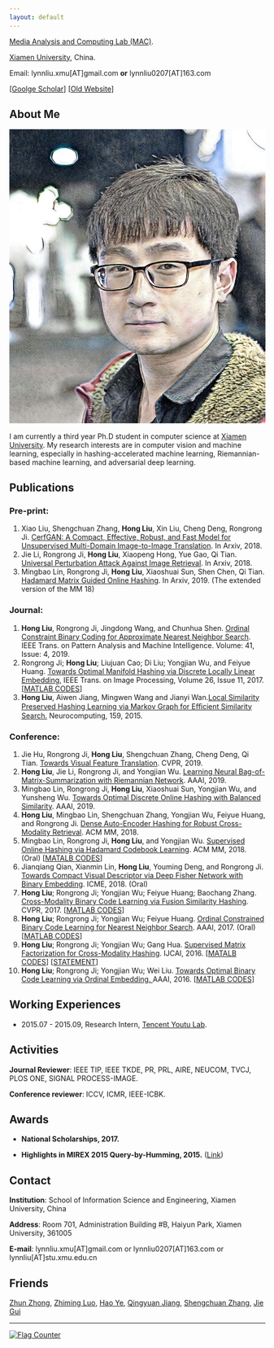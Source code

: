 ```yaml
---
layout: default
---
```



[Media Analysis and Computing Lab (MAC)](http://mac.xmu.edu.cn/index.php).

[Xiamen University](http://www.xmu.edu.cn/), China.

Email: lynnliu.xmu[AT]gmail.com **or** lynnliu0207[AT]163.com              

[[Goolge Scholar](https://scholar.google.com/citations?user=BC7N2dYAAAAJ&hl=zh-CN)] [[Old Website](https://sites.google.com/site/hlxmu27)]

## About Me

<img class="profile-picture" src="hongliu_2.jpg">

I am currently a third year Ph.D student in computer science at [Xiamen University](http://www.xmu.edu.cn/). My research interests are in computer vision and machine learning, especially in hashing-accelerated machine learning, Riemannian-based machine learning, and adversarial deep learning.

## Publications

### Pre-print:
1. Xiao Liu, Shengchuan Zhang, **Hong Liu**, Xin Liu, Cheng Deng, Rongrong Ji. [CerfGAN: A Compact, Effective, Robust, and Fast Model for Unsupervised Multi-Domain Image-to-Image Translation](https://arxiv.org/abs/1805.10871). In Arxiv, 2018.
2. Jie Li, Rongrong Ji, **Hong Liu**, Xiaopeng Hong, Yue Gao, Qi Tian. [Universal Perturbation Attack Against Image Retrieval](https://arxiv.org/abs/1812.00552). In Arxiv, 2018.
3. Mingbao Lin, Rongrong Ji, **Hong Liu**, Xiaoshuai Sun, Shen Chen, Qi Tian. [Hadamard Matrix Guided Online Hashing](https://arxiv.org/abs/1905.04454). In Arxiv, 2019. (The extended version of the MM 18)

### Journal:
1. **Hong Liu**, Rongrong Ji, Jingdong Wang, and Chunhua Shen. [Ordinal Constraint Binary Coding for Approximate Nearest Neighbor Search](http://ieeexplore.ieee.org/document/8326558/). IEEE Trans. on Pattern Analysis and Machine Intelligence. Volume: 41, Issue: 4, 2019. 
2. Rongrong Ji; **Hong Liu**; Liujuan Cao; Di Liu; Yongjian Wu, and Feiyue Huang. [Towards Optimal Manifold Hashing via Discrete Locally Linear Embedding](http://ieeexplore.ieee.org/abstract/document/8000395/), IEEE Trans. on Image Processing, Volume 26, Issue 11, 2017. [[MATLAB CODES](https://github.com/LynnHongLiu/DLLH)]
3. **Hong Liu**, Aiwen Jiang, Mingwen Wang and Jianyi Wan.[Local Similarity Preserved Hashing Learning via Markov Graph for Eﬃcient Similarity Search.](http://www.sciencedirect.com/science/article/pii/S0925231215001538) Neurocomputing, 159, 2015.

### Conference:
1. Jie Hu, Rongrong Ji, **Hong Liu**, Shengchuan Zhang, Cheng Deng, Qi Tian. [Towards Visual Feature Translation](https://arxiv.org/abs/1812.00573). CVPR, 2019.
2. **Hong Liu**, Jie Li, Rongrong Ji, and Yongjian Wu. [Learning Neural Bag-of-Matrix-Summarization with Riemannian Network](http://mac.xmu.edu.cn/rrji/papers/aaai-2019_liuhong.pdf). AAAI, 2019. 
3. Mingbao Lin, Rongrong Ji, **Hong Liu**, Xiaoshuai Sun, Yongjian Wu, and Yunsheng Wu. [Towards Optimal Discrete Online Hashing with Balanced Similarity](http://mac.xmu.edu.cn/rrji/papers/Towards%20Optimal%20Discrete%20Online%20Hashing%20with%20Balanced%20Similarity.pdf). AAAI, 2019.
4. **Hong Liu**, Mingbao Lin, Shengchuan Zhang, Yongjian Wu, Feiyue Huang, and Rongrong Ji. [Dense Auto-Encoder Hashing for Robust Cross-Modality Retrieval](https://dl.acm.org/citation.cfm?id=3240684). ACM MM, 2018. 
5. Mingbao Lin, Rongrong Ji, **Hong Liu**, and Yongjian Wu. [Supervised Online Hashing via Hadamard Codebook Learning](https://dl.acm.org/citation.cfm?id=3240519). ACM MM, 2018. (Oral) [[MATALB CODES](https://github.com/lmbxmu/Supervised-Online-Hashing-via-Hadamard-Codebook-Learning)]
6. Jianqiang Qian, Xianmin Lin, **Hong Liu**, Youming Deng, and  Rongrong Ji. [Towards Compact Visual Descriptor via Deep Fisher Network with Binary Embedding](https://lynnhongliu.github.io/hliu/icme18.pdf). ICME, 2018. (Oral) 
7. **Hong Liu**; Rongrong Ji; Yongjian Wu; Feiyue Huang; Baochang Zhang. [Cross-Modality Binary Code Learning via Fusion Similarity Hashing](http://mac.xmu.edu.cn/pdf/3667.pdf). CVPR, 2017. [[MATLAB CODES](https://github.com/LynnHongLiu/FSH)]
8. **Hong Liu**; Rongrong Ji; Yongjian Wu; Feiyue Huang. [Ordinal Constrained Binary Code Learning for Nearest Neighbor Search](https://aaai.org/ocs/index.php/AAAI/AAAI17/paper/view/14813/14399). AAAI, 2017. (Oral) [[MATLAB CODES](https://github.com/LynnHongLiu/OCH)]
9. **Hong Liu**; Rongrong Ji; Yongjian Wu; Gang Hua. [Supervised Matrix Factorization for Cross-Modality Hashing](http://www.ijcai.org/Proceedings/16/Papers/253.pdf). IJCAI, 2016. [[MATALB CODES](https://github.com/LynnHongLiu/SMFH)] [[STATEMENT](http://mac.xmu.edu.cn/pdf/RPub.pdf)]
10.  **Hong Liu**; Rongrong Ji; Yongjian Wu; Wei Liu. [Towards Optimal Binary Code Learning via Ordinal Embedding. ](http://www.ee.columbia.edu/~wliu/AAAI16_OrdinalEmbed.pdf)AAAI, 2016. [[MATLAB CODES](https://github.com/LynnHongLiu/OEH)]


## Working Experiences

- 2015.07 - 2015.09, Research Intern, [Tencent Youtu Lab](https://bestimage.qq.com/).

## Activities

**Journal Reviewer**: IEEE TIP, IEEE TKDE, PR, PRL, AIRE, NEUCOM, TVCJ, PLOS ONE, SIGNAL PROCESS-IMAGE.

**Conference reviewer**: ICCV, ICMR, IEEE-ICBK.

## Awards

* **National Scholarships, 2017.**

* **Highlights in MIREX 2015 Query-by-Humming, 2015.**  ([Link](http://www.music-ir.org/mirex/wiki/2015:MIREX2015_Results))


## Contact

**Institution**: School of Information Science and Engineering, Xiamen University, China

**Address**: Room 701, Administration Building #B, Haiyun Park, Xiamen University, 361005

**E-mail**:  lynnliu.xmu[AT]gmail.com or lynnliu0207[AT]163.com or lynnliu[AT]stu.xmu.edu.cn

## Friends

[Zhun Zhong](http://zhunzhong.site/), [Zhiming Luo](https://sites.google.com/view/zhimingluo), [Hao Ye](https://scholar.google.com/citations?hl=zh-CN&user=IUeasPoAAAAJ&view_op=list_works&sortby=pubdate), [Qingyuan Jiang](http://lamda.nju.edu.cn/jiangqy/), [Shengchuan Zhang](https://scholar.google.com/citations?user=GToqXScAAAAJ&hl=en), [Jie Gui](https://scholar.google.com/citations?hl=en&user=f8oE8NgAAAAJ&view_op=list_works&sortby=pubdate) 

---
<a href="http://s05.flagcounter.com/more/sw"><img src="https://s05.flagcounter.com/count/sw/bg_FFFFFF/txt_000000/border_CC2121/columns_2/maxflags_4/viewers_0/labels_0/pageviews_1/flags_0/percent_0/" alt="Flag Counter" border="0" img class="profile-picture"></a>

